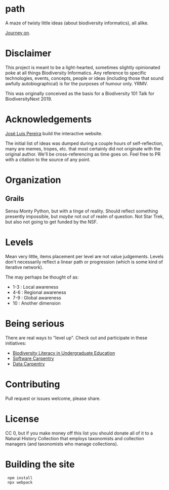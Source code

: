 # path

A maze of twisty little ideas (about biodiversity informatics), all alike.

[Journey on](https://mjy.github.io/path/).

# Disclaimer

This project is meant to be a light-hearted, sometimes slightly opinionated poke at all things Biodiversity Informatics. Any reference
to specific technologies, events, concepts, people or ideas (including those that sound awfully autobiographical) is for the purposes of humour only. YRMV.

This was originally conceived as the basis for a Biodiversity 101 Talk for BiodiversityNext 2019.

# Acknowledgements

[José Luis Pereira](https://github.com/jlpereira) build the interactive website.

The initial list of ideas was dumped during a couple hours of self-reflection, many are memes, tropes, etc.  that most certainly did not originate with the original author. We'll be cross-referencing as time goes on.  Feel free to PR with a citation to the source of any point.

# Organization
## Grails
Sensu Monty Python, but with a tinge of reality. Should reflect something presently impossible, but *maybe* not out of realm of question. Not Star Trek, but also not going to get funded by the NSF.

# Levels
Mean very little, items placement per level are not value judgements. Levels don't necessarily reflect a linear path or progression (which is some kind of iterative network).

The may perhaps be thought of as:
* 1-3 : Local awareness
* 4-6 : Regional awareness
* 7-9 : Global awareness
* 10 : Another dimension

# Being serious

There are real ways to "level up". Check out and participate in these initiatives:
* [Biodiversity Literacy in Undergraduate Education](https://www.biodiversityliteracy.com/)
* [Software Carpentry](https://software-carpentry.org )
* [Data Carpentry ](https://datacarpentry.org/)

# Contributing
Pull request or issues welcome, please share.

# License
CC 0, but if you make money off this list you should donate all of it to a Natural History Collection that employs taxonomists and collection managers (and taxonomists who manage collections).

# Building the site

```
 npm install
 npx webpack
```



